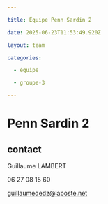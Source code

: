 ```yaml
---

title: Équipe Penn Sardin 2

date: 2025-06-23T11:53:49.920Z

layout: team

categories:

  - équipe

  - groupe-3

---
```


# Penn Sardin 2



## contact 

Guillaume LAMBERT

06 27 08 15 60

guillaumededz@laposte.net


